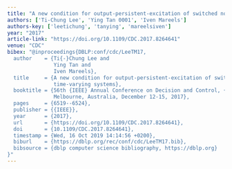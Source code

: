 ```yaml
---
title: "A new condition for output-persistent-excitation of switched nonlinear time-varying systems"
authors: ['Ti-Chung Lee', 'Ying Tan 0001', 'Iven Mareels']
authors-key: ['leetichung', 'tanying', 'mareelsiven']
year: "2017"
article-link: "https://doi.org/10.1109/CDC.2017.8264641"
venue: "CDC"
bibex: "@inproceedings{DBLP:conf/cdc/LeeTM17,
  author    = {Ti{-}Chung Lee and
               Ying Tan and
               Iven Mareels},
  title     = {A new condition for output-persistent-excitation of switched nonlinear
               time-varying systems},
  booktitle = {56th {IEEE} Annual Conference on Decision and Control, {CDC} 2017,
               Melbourne, Australia, December 12-15, 2017},
  pages     = {6519--6524},
  publisher = {{IEEE}},
  year      = {2017},
  url       = {https://doi.org/10.1109/CDC.2017.8264641},
  doi       = {10.1109/CDC.2017.8264641},
  timestamp = {Wed, 16 Oct 2019 14:14:56 +0200},
  biburl    = {https://dblp.org/rec/conf/cdc/LeeTM17.bib},
  bibsource = {dblp computer science bibliography, https://dblp.org}
}"
---
```

